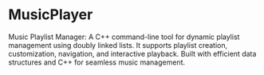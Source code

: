 # MusicPlayer
Music Playlist Manager: A C++ command-line tool for dynamic playlist management using doubly linked lists. It supports playlist creation, customization, navigation, and interactive playback. Built with efficient data structures and C++ for seamless music management.
